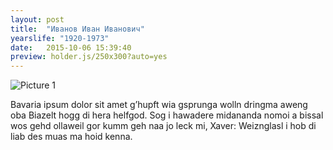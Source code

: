 ```yaml
---
layout: post
title:  "Иванов Иван Иванович"
yearslife: "1920-1973"
date:   2015-10-06 15:39:40
preview: holder.js/250x300?auto=yes
---
```


![Picture 1](holder.js/800x600?auto=yes)

Bavaria ipsum dolor sit amet g’hupft wia gsprunga wolln dringma aweng oba Biazelt hogg di hera helfgod. Sog i hawadere midananda nomoi a bissal wos gehd ollaweil gor kumm geh naa jo leck mi, Xaver: Weiznglasl i hob di liab des muas ma hoid kenna.
